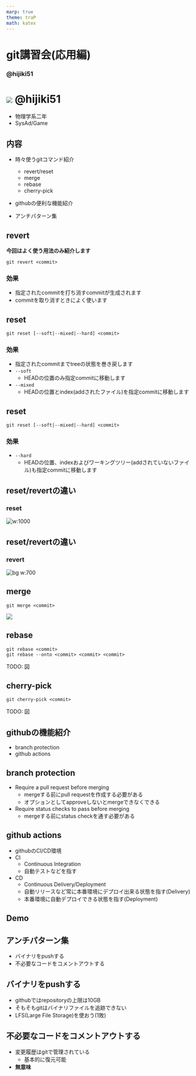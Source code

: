 ```yaml
---
marp: true
theme: traP
math: katex
---
```


<!--
headingDivider: 2
-->

<!--
class: slides
-->

# git講習会(応用編)



<!--
_class: title
-->

### @hijiki51



# ![](images/icon.JPG) @hijiki51

<!--
_class: user
-->

- 物理学系二年
- SysAd/Game
  
## 内容
- 時々使うgitコマンド紹介
  - revert/reset
  - merge
  - rebase
  - cherry-pick

- githubの便利な機能紹介
- アンチパターン集


## revert
**今回はよく使う用法のみ紹介します**
```
git revert <commit>
```
### 効果
- 指定されたcommitを打ち消すcommitが生成されます
- commitを取り消すときによく使います



## reset
```
git reset [--soft|--mixed|--hard] <commit>
```

### 効果
- 指定されたcommitまでtreeの状態を巻き戻します
- `--soft`
  - HEADの位置のみ指定commitに移動します
- `--mixed`
  - HEADの位置とindex(addされたファイル)を指定commitに移動します


## reset
```
git reset [--soft|--mixed|--hard] <commit>
```

### 効果

- `--hard`
  - HEADの位置、indexおよびワーキングツリー(addされていないファイル)も指定commitに移動します


## reset/revertの違い

### reset

![w:1000](images/rebase.svg)

## reset/revertの違い
### revert
![bg w:700](images/revert.svg)
## merge

```
git merge <commit>
```

![](images/merge.svg)

## rebase

```
git rebase <commit>
git rebase --onto <commit> <commit> <commit>
```

TODO: 図

## cherry-pick

```
git cherry-pick <commit>
```

TODO: 図


## git**hub**の機能紹介
- branch protection
- github actions


## branch protection

- Require a pull request before merging
  - mergeする前にpull requestを作成する必要がある
  - オプションとしてapproveしないとmergeできなくできる
- Require status checks to pass before merging
  - mergeする前にstatus checkを通す必要がある

## github actions
- githubのCI/CD環境
- CI
  - Continuous Integration
  - 自動テストなどを指す
- CD
  - Continuous Delivery/Deployment
  - 自動リリースなど常に本番環境にデプロイ出来る状態を指す(Delivery)
  - 本番環境に自動デプロイできる状態を指す(Deployment)


## Demo


## アンチパターン集
- バイナリをpushする
- 不必要なコードをコメントアウトする


## バイナリをpushする

- githubではrepositoryの上限は10GB
- そもそもgitはバイナリファイルを追跡できない
- LFS(Large File Storage)を使おう(1敗)


## 不必要なコードをコメントアウトする

- 変更履歴はgitで管理されている
  - 基本的に復元可能
- **無意味**
